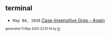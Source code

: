 ## terminal

* <code>May 04, 2020</code> [Case-Insensitive Grep - Again](2020-05-04T11-44-37-case-insensitive-grep---again.md)

<sup><sub>generated 11 May 2020 22:51:14 by <a href='https://github.com/senorprogrammer/til'>til</a></sub></sup>
